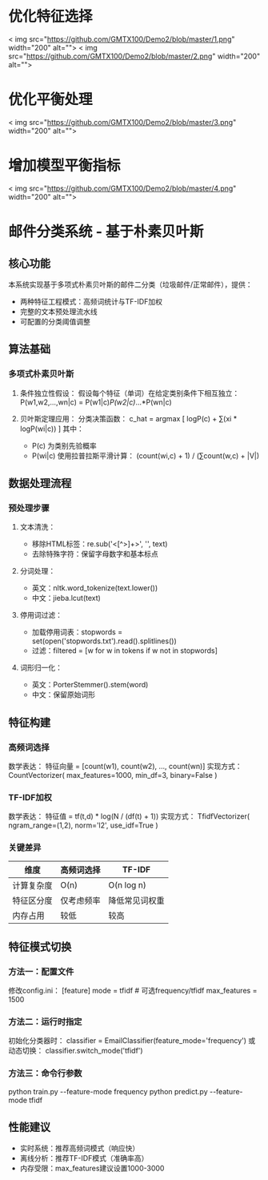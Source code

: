 # 优化特征选择
< img src="https://github.com/GMTX100/Demo2/blob/master/1.png" width="200" alt="">
< img src="https://github.com/GMTX100/Demo2/blob/master/2.png" width="200" alt="">
# 优化平衡处理
< img src="https://github.com/GMTX100/Demo2/blob/master/3.png" width="200" alt="">

# 增加模型平衡指标
< img src="https://github.com/GMTX100/Demo2/blob/master/4.png" width="200" alt="">




# 邮件分类系统 - 基于朴素贝叶斯

## 核心功能
本系统实现基于多项式朴素贝叶斯的邮件二分类（垃圾邮件/正常邮件），提供：
- 两种特征工程模式：高频词统计与TF-IDF加权
- 完整的文本预处理流水线
- 可配置的分类阈值调整

## 算法基础

### 多项式朴素贝叶斯
1. 条件独立性假设：
   假设每个特征（单词）在给定类别条件下相互独立：
   P(w1,w2,...,wn|c) = P(w1|c)*P(w2|c)*...*P(wn|c)

2. 贝叶斯定理应用：
   分类决策函数：
   c_hat = argmax [ logP(c) + ∑(xi * logP(wi|c)) ]
   其中：
   - P(c) 为类别先验概率
   - P(wi|c) 使用拉普拉斯平滑计算：
     (count(wi,c) + 1) / (∑count(w,c) + |V|)

## 数据处理流程

### 预处理步骤
1. 文本清洗：
   - 移除HTML标签：re.sub('<[^>]+>', '', text)
   - 去除特殊字符：保留字母数字和基本标点

2. 分词处理：
   - 英文：nltk.word_tokenize(text.lower())
   - 中文：jieba.lcut(text)

3. 停用词过滤：
   - 加载停用词表：stopwords = set(open('stopwords.txt').read().splitlines())
   - 过滤：filtered = [w for w in tokens if w not in stopwords]

4. 词形归一化：
   - 英文：PorterStemmer().stem(word)
   - 中文：保留原始词形

## 特征构建

### 高频词选择
数学表达：
特征向量 = [count(w1), count(w2), ..., count(wn)]
实现方式：
CountVectorizer(
    max_features=1000,
    min_df=3,
    binary=False
)

### TF-IDF加权
数学表达：
特征值 = tf(t,d) * log(N / (df(t) + 1))
实现方式：
TfidfVectorizer(
    ngram_range=(1,2),
    norm='l2',
    use_idf=True
)

### 关键差异
| 维度        | 高频词选择          | TF-IDF             |
|-------------|--------------------|--------------------|
| 计算复杂度  | O(n)              | O(n log n)        |
| 特征区分度  | 仅考虑频率         | 降低常见词权重     |
| 内存占用    | 较低               | 较高              |

## 特征模式切换

### 方法一：配置文件
修改config.ini：
[feature]
mode = tfidf  # 可选frequency/tfidf
max_features = 1500

### 方法二：运行时指定
初始化分类器时：
classifier = EmailClassifier(feature_mode='frequency')
或动态切换：
classifier.switch_mode('tfidf')

### 方法三：命令行参数
python train.py --feature-mode frequency
python predict.py --feature-mode tfidf

## 性能建议
- 实时系统：推荐高频词模式（响应快）
- 离线分析：推荐TF-IDF模式（准确率高）
- 内存受限：max_features建议设置1000-3000